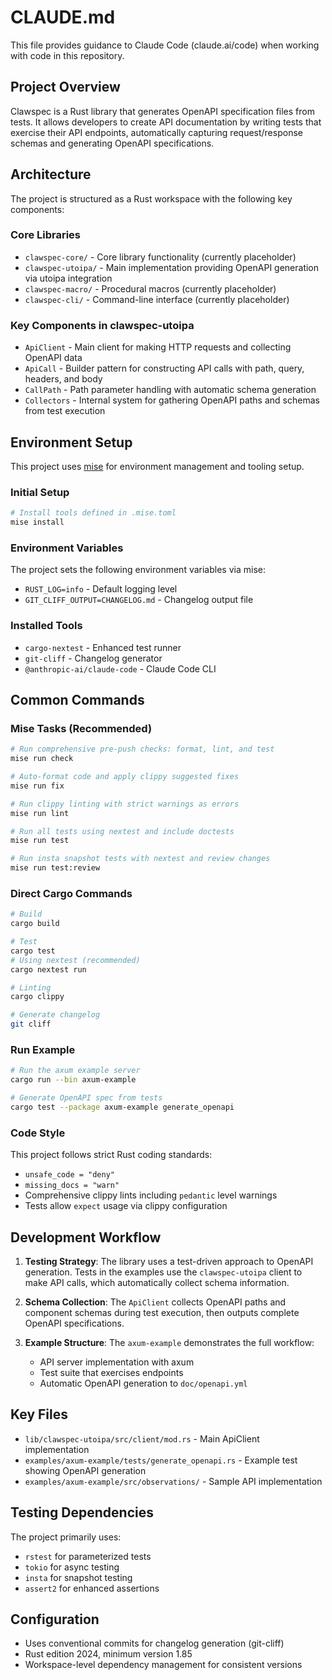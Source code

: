 # CLAUDE.md

This file provides guidance to Claude Code (claude.ai/code) when working with code in this repository.

## Project Overview

Clawspec is a Rust library that generates OpenAPI specification files from tests. It allows developers to create API documentation by writing tests that exercise their API endpoints, automatically capturing request/response schemas and generating OpenAPI specifications.

## Architecture

The project is structured as a Rust workspace with the following key components:

### Core Libraries
- `clawspec-core/` - Core library functionality (currently placeholder)
- `clawspec-utoipa/` - Main implementation providing OpenAPI generation via utoipa integration
- `clawspec-macro/` - Procedural macros (currently placeholder)
- `clawspec-cli/` - Command-line interface (currently placeholder)

### Key Components in clawspec-utoipa
- `ApiClient` - Main client for making HTTP requests and collecting OpenAPI data
- `ApiCall` - Builder pattern for constructing API calls with path, query, headers, and body
- `CallPath` - Path parameter handling with automatic schema generation
- `Collectors` - Internal system for gathering OpenAPI paths and schemas from test execution

## Environment Setup

This project uses [mise](https://mise.jdx.dev/) for environment management and tooling setup.

### Initial Setup
```bash
# Install tools defined in .mise.toml
mise install
```

### Environment Variables
The project sets the following environment variables via mise:
- `RUST_LOG=info` - Default logging level
- `GIT_CLIFF_OUTPUT=CHANGELOG.md` - Changelog output file

### Installed Tools
- `cargo-nextest` - Enhanced test runner
- `git-cliff` - Changelog generator
- `@anthropic-ai/claude-code` - Claude Code CLI

## Common Commands

### Mise Tasks (Recommended)
```bash
# Run comprehensive pre-push checks: format, lint, and test
mise run check

# Auto-format code and apply clippy suggested fixes
mise run fix

# Run clippy linting with strict warnings as errors
mise run lint

# Run all tests using nextest and include doctests
mise run test

# Run insta snapshot tests with nextest and review changes
mise run test:review
```

### Direct Cargo Commands
```bash
# Build
cargo build

# Test
cargo test
# Using nextest (recommended)
cargo nextest run

# Linting
cargo clippy

# Generate changelog
git cliff
```

### Run Example
```bash
# Run the axum example server
cargo run --bin axum-example

# Generate OpenAPI spec from tests
cargo test --package axum-example generate_openapi
```

### Code Style
This project follows strict Rust coding standards:
- `unsafe_code = "deny"`
- `missing_docs = "warn"`
- Comprehensive clippy lints including `pedantic` level warnings
- Tests allow `expect` usage via clippy configuration

## Development Workflow

1. **Testing Strategy**: The library uses a test-driven approach to OpenAPI generation. Tests in the examples use the `clawspec-utoipa` client to make API calls, which automatically collect schema information.

2. **Schema Collection**: The `ApiClient` collects OpenAPI paths and component schemas during test execution, then outputs complete OpenAPI specifications.

3. **Example Structure**: The `axum-example` demonstrates the full workflow:
   - API server implementation with axum
   - Test suite that exercises endpoints
   - Automatic OpenAPI generation to `doc/openapi.yml`

## Key Files

- `lib/clawspec-utoipa/src/client/mod.rs` - Main ApiClient implementation
- `examples/axum-example/tests/generate_openapi.rs` - Example test showing OpenAPI generation
- `examples/axum-example/src/observations/` - Sample API implementation

## Testing Dependencies

The project primarily uses:
- `rstest` for parameterized tests
- `tokio` for async testing
- `insta` for snapshot testing
- `assert2` for enhanced assertions

## Configuration

- Uses conventional commits for changelog generation (git-cliff)
- Rust edition 2024, minimum version 1.85
- Workspace-level dependency management for consistent versions